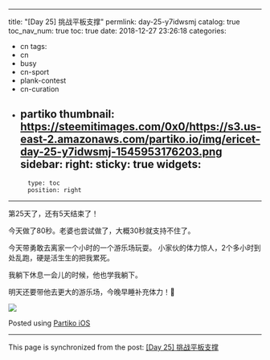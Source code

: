 
---
title: "[Day 25] 挑战平板支撑"
permlink: day-25-y7idwsmj
catalog: true
toc_nav_num: true
toc: true
date: 2018-12-27 23:26:18
categories:
- cn
tags:
- cn
- busy
- cn-sport
- plank-contest
- cn-curation
- partiko
thumbnail: https://steemitimages.com/0x0/https://s3.us-east-2.amazonaws.com/partiko.io/img/ericet-day-25-y7idwsmj-1545953176203.png
sidebar:
    right:
        sticky: true
widgets:
    -
        type: toc
        position: right
---


第25天了，还有5天结束了！

今天做了80秒。老婆也尝试做了，大概30秒就支持不住了。

今天带勇敢去离家一个小时的一个游乐场玩耍。
小家伙的体力惊人，2个多小时到处乱跑，硬是活生生的把我累死。

我躺下休息一会儿的时候，他也学我躺下。

明天还要带他去更大的游乐场，今晚早睡补充体力！💪

![](https://steemitimages.com/0x0/https://s3.us-east-2.amazonaws.com/partiko.io/img/ericet-day-25-y7idwsmj-1545953176203.png)

Posted using [Partiko iOS](https://steemit.com/@partiko-ios)

- - -

This page is synchronized from the post: [[Day 25] 挑战平板支撑](https://steemit.com/@ericet/day-25-y7idwsmj)
